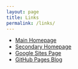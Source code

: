 ```yaml
---
layout: page
title: Links
permalink: /links/
---
```


- [Main Homepage](https://hasol.co)
- [Secondary Homepage](https://nj.hasol.co)
- [Google Sites Page](https://sites.hasol.co)
- [GitHub Pages Blog](https://pages.hasol.co)

